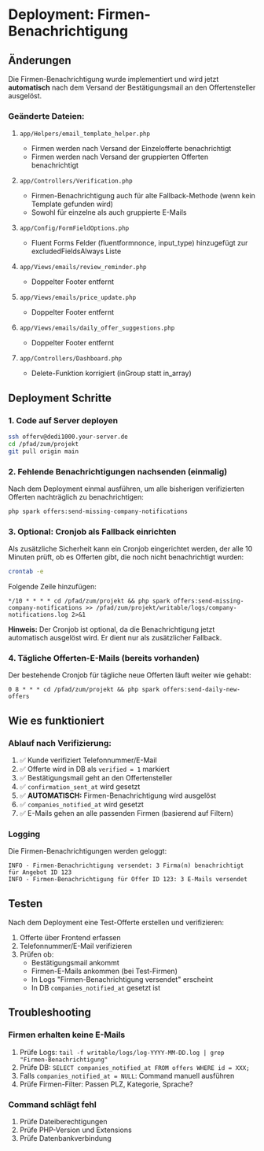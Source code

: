 # Deployment: Firmen-Benachrichtigung

## Änderungen

Die Firmen-Benachrichtigung wurde implementiert und wird jetzt **automatisch** nach dem Versand der Bestätigungsmail an den Offertensteller ausgelöst.

### Geänderte Dateien:
1. `app/Helpers/email_template_helper.php`
   - Firmen werden nach Versand der Einzelofferte benachrichtigt
   - Firmen werden nach Versand der gruppierten Offerten benachrichtigt

2. `app/Controllers/Verification.php`
   - Firmen-Benachrichtigung auch für alte Fallback-Methode (wenn kein Template gefunden wird)
   - Sowohl für einzelne als auch gruppierte E-Mails

3. `app/Config/FormFieldOptions.php`
   - Fluent Forms Felder (fluentformnonce, input_type) hinzugefügt zur excludedFieldsAlways Liste

4. `app/Views/emails/review_reminder.php`
   - Doppelter Footer entfernt

5. `app/Views/emails/price_update.php`
   - Doppelter Footer entfernt

6. `app/Views/emails/daily_offer_suggestions.php`
   - Doppelter Footer entfernt

7. `app/Controllers/Dashboard.php`
   - Delete-Funktion korrigiert (inGroup statt in_array)

## Deployment Schritte

### 1. Code auf Server deployen
```bash
ssh offerv@dedi1000.your-server.de
cd /pfad/zum/projekt
git pull origin main
```

### 2. Fehlende Benachrichtigungen nachsenden (einmalig)
Nach dem Deployment einmal ausführen, um alle bisherigen verifizierten Offerten nachträglich zu benachrichtigen:

```bash
php spark offers:send-missing-company-notifications
```

### 3. Optional: Cronjob als Fallback einrichten
Als zusätzliche Sicherheit kann ein Cronjob eingerichtet werden, der alle 10 Minuten prüft, ob es Offerten gibt, die noch nicht benachrichtigt wurden:

```bash
crontab -e
```

Folgende Zeile hinzufügen:
```
*/10 * * * * cd /pfad/zum/projekt && php spark offers:send-missing-company-notifications >> /pfad/zum/projekt/writable/logs/company-notifications.log 2>&1
```

**Hinweis:** Der Cronjob ist optional, da die Benachrichtigung jetzt automatisch ausgelöst wird. Er dient nur als zusätzlicher Fallback.

### 4. Tägliche Offerten-E-Mails (bereits vorhanden)
Der bestehende Cronjob für tägliche neue Offerten läuft weiter wie gehabt:
```
0 8 * * * cd /pfad/zum/projekt && php spark offers:send-daily-new-offers
```

## Wie es funktioniert

### Ablauf nach Verifizierung:
1. ✅ Kunde verifiziert Telefonnummer/E-Mail
2. ✅ Offerte wird in DB als `verified = 1` markiert
3. ✅ Bestätigungsmail geht an den Offertensteller
4. ✅ `confirmation_sent_at` wird gesetzt
5. ✅ **AUTOMATISCH:** Firmen-Benachrichtigung wird ausgelöst
6. ✅ `companies_notified_at` wird gesetzt
7. ✅ E-Mails gehen an alle passenden Firmen (basierend auf Filtern)

### Logging
Die Firmen-Benachrichtigungen werden geloggt:
```
INFO - Firmen-Benachrichtigung versendet: 3 Firma(n) benachrichtigt für Angebot ID 123
INFO - Firmen-Benachrichtigung für Offer ID 123: 3 E-Mails versendet
```

## Testen

Nach dem Deployment eine Test-Offerte erstellen und verifizieren:
1. Offerte über Frontend erfassen
2. Telefonnummer/E-Mail verifizieren
3. Prüfen ob:
   - Bestätigungsmail ankommt
   - Firmen-E-Mails ankommen (bei Test-Firmen)
   - In Logs "Firmen-Benachrichtigung versendet" erscheint
   - In DB `companies_notified_at` gesetzt ist

## Troubleshooting

### Firmen erhalten keine E-Mails
1. Prüfe Logs: `tail -f writable/logs/log-YYYY-MM-DD.log | grep "Firmen-Benachrichtigung"`
2. Prüfe DB: `SELECT companies_notified_at FROM offers WHERE id = XXX;`
3. Falls `companies_notified_at = NULL`: Command manuell ausführen
4. Prüfe Firmen-Filter: Passen PLZ, Kategorie, Sprache?

### Command schlägt fehl
1. Prüfe Dateiberechtigungen
2. Prüfe PHP-Version und Extensions
3. Prüfe Datenbankverbindung
